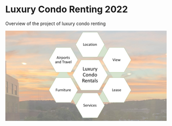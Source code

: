 # Luxury Condo Renting 2022

Overview of the project of luxury condo renting

![image](LuxuryCondoRenting.jpg)
